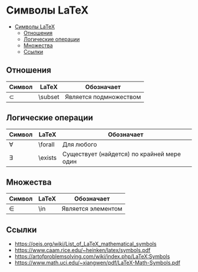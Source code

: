 # Символы LaTeX

- [Символы LaTeX](#символы-latex)
  - [Отношения](#отношения)
  - [Логические операции](#логические-операции)
  - [Множества](#множества)
  - [Ссылки](#ссылки)

## Отношения

| Символ    | LaTeX   | Обозначает             |
| --------- | ------- | ---------------------- |
| $\subset$ | \subset | Является подмножеством |

## Логические операции

| Символ    | LaTeX   | Обозначает                                 |
| --------- | ------- | ------------------------------------------ |
| $\forall$ | \forall | Для любого                                 |
| $\exists$ | \exists | Существует (найдется) по крайней мере один |

## Множества

| Символ | LaTeX | Обозначает         |
| ------ | ----- | ------------------ |
| $\in$  | \in   | Является элементом |

## Ссылки

-   <https://oeis.org/wiki/List_of_LaTeX_mathematical_symbols>
-   <https://www.caam.rice.edu/~heinken/latex/symbols.pdf>
-   <https://artofproblemsolving.com/wiki/index.php/LaTeX:Symbols>
-   <https://www.math.uci.edu/~xiangwen/pdf/LaTeX-Math-Symbols.pdf>
